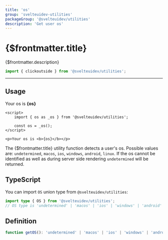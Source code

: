 ```yaml
---
title: 'os'
group: 'svelteuidev-utilities'
packageGroup: '@svelteuidev/utilities'
description: 'Get user os'
---
```


<script>
	import { os as _os } from '@svelteuidev/utilities';
    import Preview from '$lib/components/DocsHelpers/Preview.svelte'

	const os = _os();
</script>

# {$frontmatter.title}

{$frontmatter.description}

```ts
import { clickoutside } from '@svelteuidev/utilities';
```

<hr>
<!-- Top Section -->

## Usage

<Preview>
    <p>Your os is <b>{os}</b></p>
</Preview>

```svelte|copy
<script>
	import { os as _os } from '@svelteuidev/utilities';

	const os = _os();
</script>

<p>Your os is <b>{os}</b></p>
```

The {$frontmatter.title} utility function detects a user's os. Possible values are: `undetermined`, `macos`, `ios`, `windows`, `android`, `linux`.
If the os cannot be identified as well as during server side rendering `undetermined` will be returned.

## TypeScript

You can import `OS` union type from `@svelteuidev/utilities`:

```ts
import type { OS } from '@svelteuidev/utilities';
// OS type is 'undetermined' | 'macos' | 'ios' | 'windows' | 'android' | 'linux'
```

## Definition

```ts
function getOS(): 'undetermined' | 'macos' | 'ios' | 'windows' | 'android' | 'linux';
```
